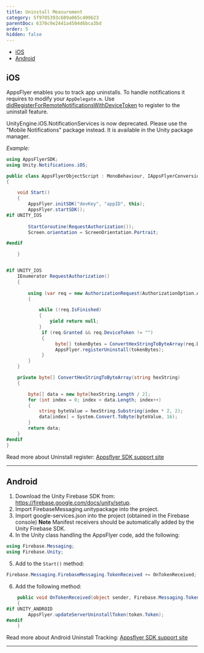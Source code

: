 ```yaml
---
title: Uninstall Measurement
category: 5f9705393c689a065c409b23
parentDoc: 6370c9e2441a4504d6bca3bd
order: 5
hidden: false
---
```


- [iOS](#ios)
- [Android](#android)

## iOS

AppsFlyer enables you to track app uninstalls. To handle notifications it requires  to modify your `AppDelegate.m`. Use [didRegisterForRemoteNotificationsWithDeviceToken](https://developer.apple.com/reference/uikit/uiapplicationdelegate) to register to the uninstall feature.

UnityEngine.iOS.NotificationServices is now deprecated. Please use the "Mobile Notifications" package instead. It is available in the Unity package manager.

*Example:*

```c#
using AppsFlyerSDK;
using Unity.Notifications.iOS;

public class AppsFlyerObjectScript : MonoBehaviour, IAppsFlyerConversionData
{

    void Start()
    {
        AppsFlyer.initSDK("devKey", "appID", this);
        AppsFlyer.startSDK();
#if UNITY_IOS
  
        StartCoroutine(RequestAuthorization());
        Screen.orientation = ScreenOrientation.Portrait;

#endif

    }


#if UNITY_IOS
    IEnumerator RequestAuthorization()
    {
      
        using (var req = new AuthorizationRequest(AuthorizationOption.Alert | AuthorizationOption.Badge, true))
        {

            while (!req.IsFinished)
            {
                yield return null;
            }
             if (req.Granted && req.DeviceToken != "")
             {
                  byte[] tokenBytes = ConvertHexStringToByteArray(req.DeviceToken);
                  AppsFlyer.registerUninstall(tokenBytes);
             }
        }
    }

    private byte[] ConvertHexStringToByteArray(string hexString)
    {

        byte[] data = new byte[hexString.Length / 2];
        for (int index = 0; index < data.Length; index++)
        {
            string byteValue = hexString.Substring(index * 2, 2);
            data[index] = System.Convert.ToByte(byteValue, 16);
        }
        return data;
    }
#endif
}
```

Read more about Uninstall register: [Appsflyer SDK support site](https://support.appsflyer.com/hc/en-us/articles/207032066-AppsFlyer-SDK-Integration-iOS)

---

## Android

1. Download the Unity Firebase SDK from: https://firebase.google.com/docs/unity/setup.
2. Import FirebaseMessaging.unitypackage into the project.
3. Import google-services.json into the project (obtained in the Firebase console)
    **Note** Manifest receivers should be automatically added by the Unity Firebase SDK.
4. In the Unity class handling the AppsFlyer code, add the following:

```c#
using Firebase.Messaging;
using Firebase.Unity;
```

5. Add to the `Start()` method:

```c#
Firebase.Messaging.FirebaseMessaging.TokenReceived += OnTokenReceived;
```

6. Add the following method:

```c#
    public void OnTokenReceived(object sender, Firebase.Messaging.TokenReceivedEventArgs token)
    {
#if UNITY_ANDROID
        AppsFlyer.updateServerUninstallToken(token.Token);
#endif
    }
```

Read more about Android  Uninstall Tracking: [Appsflyer SDK support site](https://support.appsflyer.com/hc/en-us/articles/208004986-Android-Uninstall-Tracking)

---
